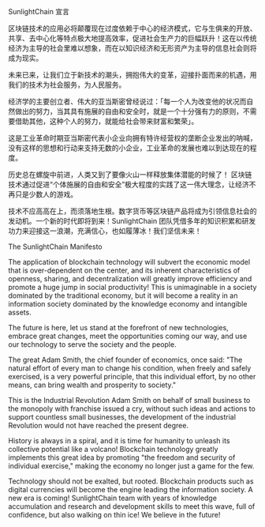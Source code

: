 SunlightChain 宣言

区块链技术的应用必将颠覆现在过度依赖于中心的经济模式，它与生俱来的开放、共享、去中心化等特点极大地提高效率，促进社会生产力的巨幅跃升！这在以传统经济为主导的社会里难以想象，而在以知识经济和无形资产为主导的信息社会则将成为现实。

未来已来，让我们立于新技术的潮头，拥抱伟大的变革，迎接扑面而来的机遇，用我们的技术为社会服务，为人民服务。

经济学的主要创立者、伟大的亚当斯密曾经说过：「每一个人为改变他的状况而自然做出的努力，当其具有施展的自由和安全时，就是一个十分强有力的原则，不需要借助其他，这种个人的努力，就能给社会带来财富和繁荣」。

这是工业革命时期亚当斯密代表小企业向拥有特许经营权的垄断企业发出的呐喊，没有这样的思想和行动来支持无数的小企业，工业革命的发展也难以到达现在的程度。

历史总在螺旋中前进，人类又到了要像火山一样释放集体潜能的时候了！ 区块链技术通过促进“个体施展的自由和安全”极大程度的实践了这一伟大理念，让经济不再只是少数人的游戏。

技术不应高高在上，而须落地生根。数字货币等区块链产品将成为引领信息社会的发动机。一个新的时代即将到来！SunlightChain 团队凭借多年的知识积累和研发功力来迎接这一浪潮，充满信心，也如履薄冰！我们坚信未来！

The SunlightChain Manifesto 
 
The application of blockchain technology will subvert the economic model that is over-dependent on the center, and its inherent characteristics of openness, sharing, and decentralization will greatly improve efficiency and promote a huge jump in social productivity! This is unimaginable in a society dominated by the traditional economy, but it will become a reality in an information society dominated by the knowledge economy and intangible assets. 
 
The future is here, let us stand at the forefront of new technologies, embrace great changes, meet the opportunities coming our way, and use our technology to serve the society and the people. 
 
The great Adam Smith, the chief founder of economics, once said: "The natural effort of every man to change his condition, when freely and safely exercised, is a very powerful principle, that this individual effort, by no other means, can bring wealth and prosperity to society." 
 
This is the Industrial Revolution Adam Smith on behalf of small business to the monopoly with franchise issued a cry, without such ideas and actions to support countless small businesses, the development of the industrial Revolution would not have reached the present degree. 
 
History is always in a spiral, and it is time for humanity to unleash its collective potential like a volcano! Blockchain technology greatly implements this great idea by promoting "the freedom and security of individual exercise," making the economy no longer just a game for the few. 
 
Technology should not be exalted, but rooted. Blockchain products such as digital currencies will become the engine leading the information society. A new era is coming! SunlightChain team with years of knowledge accumulation and research and development skills to meet this wave, full of confidence, but also walking on thin ice! We believe in the future!
